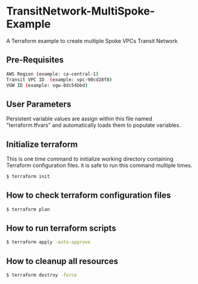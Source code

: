 # TransitNetwork-MultiSpoke-Example
A Terraform example to create multiple Spoke VPCs Transit Network

Pre-Requisites 
--------------
```sh
AWS Region (example: ca-central-1)
Transit VPC ID  (example: vpc-90cd28f8)
VGW ID (example: vgw-8dc54bbd)
```

User Parameters
---------------
 Persistent variable values are assign within this file named "terraform.tfvars" and automatically loads them to populate variables. 

Initialize terraform
--------------------
 This is one time command to initialize working directory containing Terraform configuration files. it is safe to run this command multiple times. 
```sh
$ terraform init
```

How to check terraform configuration files
------------------------------------------
```sh
$ terraform plan
```

How to run terraform scripts
----------------------------
```sh
$ terraform apply -auto-approve
```

How to cleanup all resources
----------------------------
```sh
$ terraform destroy -force
```
